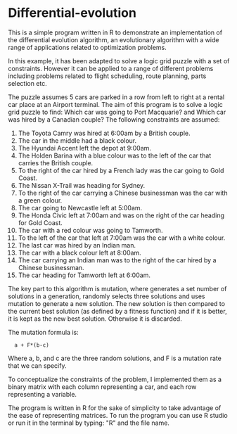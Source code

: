 # Differential-evolution

This is a simple program written in R to demonstrate an implementation of the differential evolution algorithm, an evolutionary algorithm with a wide range of applications related to optimization problems.

In this example, it has been adapted to solve a logic grid puzzle with a set of constraints. However it can be applied to a range of different problems including problems related to flight scheduling, route planning, parts selection etc.

The puzzle assumes 5 cars are parked in a row from left to right at a rental car place at an Airport terminal.
The aim of this program is to solve a logic grid puzzle to find: Which car was going to Port Macquarie? and Which car was hired by a Canadian couple?
The following constraints are assumed:

1. The Toyota Camry was hired at 6:00am by a British couple.
2. The car in the middle had a black colour.
3. The Hyundai Accent left the depot at 9:00am.
4. The Holden Barina with a blue colour was to the left of the car that carries the British couple.
5. To the right of the car hired by a French lady was the car going to Gold Coast.
6. The Nissan X-Trail was heading for Sydney.
7. To the right of the car carrying a Chinese businessman was the car with a green colour.
8. The car going to Newcastle left at 5:00am.
9. The Honda Civic left at 7:00am and was on the right of the car heading for Gold Coast.
10. The car with a red colour was going to Tamworth.
11. To the left of the car that left at 7:00am was the car with a white colour.
12. The last car was hired by an Indian man.
13. The car with a black colour left at 8:00am.
14. The car carrying an Indian man was to the right of the car hired by a Chinese businessman.
15. The car heading for Tamworth left at 6:00am.

The key part to this algorithm is mutation, where generates a set number of solutions in a generation, randomly selects three solutions and uses mutation to generate a new solution. The new solution is then compared to the current best solution (as defined by a fitness function) and if it is better, it is kept as the new best solution. Otherwise it is discarded.

The mutation formula is:
      
      a + F*(b-c)

Where a, b, and c are the three random solutions, and F is a mutation rate that we can specify.

To conceptualize the constraints of the problem, I implemented them as a binary matrix with each column representing a car, and each row representing a variable. 

The program is written in R for the sake of simplicity to take advantage of the ease of representing matrices. To run the program you can use R studio or run it in the terminal by typing: "R" and the file name.
